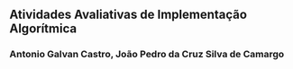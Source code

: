 ## Atividades Avaliativas de Implementação Algorítmica 
### Antonio Galvan Castro, João Pedro da Cruz Silva de Camargo
